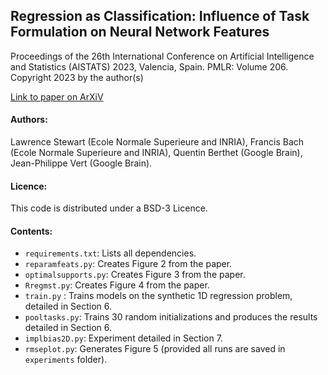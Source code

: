 ## Regression as Classification: Influence of Task Formulation on Neural Network Features

Proceedings of the 26th International Conference on Artificial
Intelligence and Statistics (AISTATS) 2023, Valencia, Spain.
PMLR: Volume 206. Copyright 2023 by the author(s)

[Link to paper on ArXiV](https://arxiv.org/abs/2211.05641)

#### Authors:
Lawrence Stewart (Ecole Normale Superieure and INRIA), Francis Bach (Ecole Normale Superieure and INRIA), Quentin Berthet (Google Brain), Jean-Philippe Vert (Google Brain).

#### Licence:
This code is distributed under a BSD-3 Licence.

#### Contents:

- `requirements.txt`: Lists all dependencies.
- `reparamfeats.py`: Creates Figure 2 from the paper.
- `optimalsupports.py`: Creates Figure 3 from the paper.
- `Rregmst.py`: Creates Figure 4 from the paper.
- `train.py` : Trains models on the synthetic 1D regression problem, detailed in Section 6.
-  `pooltasks.py`: Trains 30 random initializations and produces the results detailed in Section 6. 
-  `implbias2D.py`: Experiment detailed in Section 7.
-  `rmseplot.py`:  Generates Figure 5 (provided all runs are saved in `experiments` folder).
